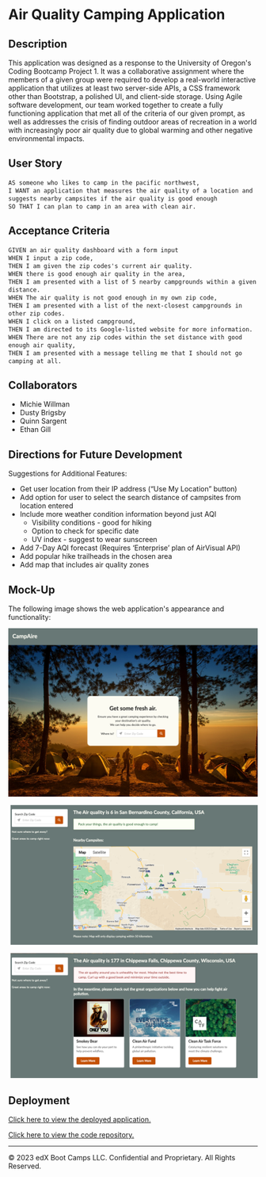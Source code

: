 # Air Quality Camping Application

## Description

This application was designed as a response to the University of Oregon's Coding Bootcamp Project 1. It was a collaborative assignment where the members of a given group were required to develop a real-world interactive application that utilizes at least two server-side APIs, a CSS framework other than Bootstrap, a polished UI, and client-side storage. Using Agile software development, our team worked together to create a fully functioning application that met all of the criteria of our given prompt, as well as addresses the crisis of finding outdoor areas of recreation in a world with increasingly poor air quality due to global warming and other negative environmental impacts.

## User Story

```
AS someone who likes to camp in the pacific northwest,
I WANT an application that measures the air quality of a location and suggests nearby campsites if the air quality is good enough
SO THAT I can plan to camp in an area with clean air.
```

## Acceptance Criteria

```
GIVEN an air quality dashboard with a form input
WHEN I input a zip code,
THEN I am given the zip codes's current air quality.
WHEN there is good enough air quality in the area,
THEN I am presented with a list of 5 nearby campgrounds within a given distance.
WHEN The air quality is not good enough in my own zip code,
THEN I am presented with a list of the next-closest campgrounds in other zip codes.
WHEN I click on a listed campground,
THEN I am directed to its Google-listed website for more information.
WHEN There are not any zip codes within the set distance with good enough air quality,
THEN I am presented with a message telling me that I should not go camping at all.
```

## Collaborators

- Michie Willman
- Dusty Brigsby
- Quinn Sargent
- Ethan Gill

## Directions for Future Development

Suggestions for Additional Features:

- Get user location from their IP address (“Use My Location” button)
- Add option for user to select the search distance of campsites from location entered
- Include more weather condition information beyond just AQI
  - Visibility conditions - good for hiking
  - Option to check for specific date
  - UV index - suggest to wear sunscreen
- Add 7-Day AQI forecast (Requires ‘Enterprise’ plan of AirVisual API)
- Add popular hike trailheads in the chosen area
- Add map that includes air quality zones

## Mock-Up

The following image shows the web application's appearance and functionality:

![A screenshot of CampAire, the air quality and campsite application that measures the air quality of a zipcode and provides nearby campsites if the air quality is good enough to camp.](./Assets/images/Entry-Screen.png)

![CampAire application search results for an area with good air quality.](./Assets/images/Search-Result-Good-AQI.png)

![CampAire application search results for an area with poor air quality.](./Assets/images/Search-Result-Poor-AQI.png)

## Deployment

[Click here to view the deployed application.]()

[Click here to view the code repository.](https://github.com/michiewillman/UofO_G4_Project-01)

---

© 2023 edX Boot Camps LLC. Confidential and Proprietary. All Rights Reserved.
